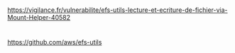 
#
https://vigilance.fr/vulnerabilite/efs-utils-lecture-et-ecriture-de-fichier-via-Mount-Helper-40582

#
https://github.com/aws/efs-utils